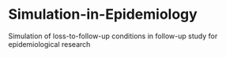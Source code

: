 # Simulation-in-Epidemiology
Simulation of loss-to-follow-up conditions in follow-up study for epidemiological research
